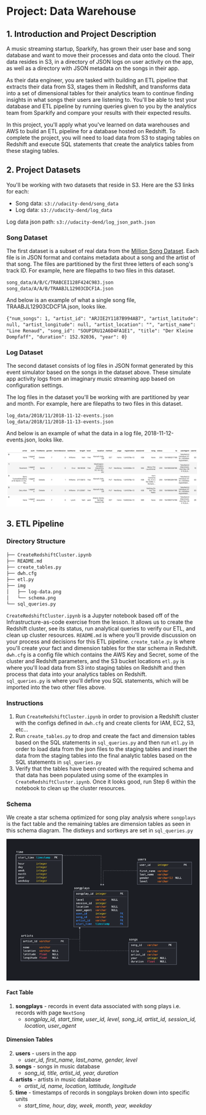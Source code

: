 # Project: Data Warehouse
## 1. Introduction and Project Description
A music streaming startup, Sparkify, has grown their user base and song database and want to move their processes and data onto the cloud. Their data resides in S3, in a directory of JSON logs on user activity on the app, as well as a directory with JSON metadata on the songs in their app.

As their data engineer, you are tasked with building an ETL pipeline that extracts their data from S3, stages them in Redshift, and transforms data into a set of dimensional tables for their analytics team to continue finding insights in what songs their users are listening to. You'll be able to test your database and ETL pipeline by running queries given to you by the analytics team from Sparkify and compare your results with their expected results.

In this project, you'll apply what you've learned on data warehouses and AWS to build an ETL pipeline for a database hosted on Redshift. To complete the project, you will need to load data from S3 to staging tables on Redshift and execute SQL statements that create the analytics tables from these staging tables.

## 2. Project Datasets
You'll be working with two datasets that reside in S3. Here are the S3 links for each:

* Song data: `s3://udacity-dend/song_data`
* Log data: `s3://udacity-dend/log_data`  

Log data json path: `s3://udacity-dend/log_json_path.json`

### Song Dataset
The first dataset is a subset of real data from the [Million Song Dataset](https://labrosa.ee.columbia.edu/millionsong/). Each file is in JSON format and contains metadata about a song and the artist of that song. The files are partitioned by the first three letters of each song's track ID. For example, here are filepaths to two files in this dataset.
```
song_data/A/B/C/TRABCEI128F424C983.json
song_data/A/A/B/TRAABJL12903CDCF1A.json
```
And below is an example of what a single song file, TRAABJL12903CDCF1A.json, looks like.
```
{"num_songs": 1, "artist_id": "ARJIE2Y1187B994AB7", "artist_latitude": null, "artist_longitude": null, "artist_location": "", "artist_name": "Line Renaud", "song_id": "SOUPIRU12A6D4FA1E1", "title": "Der Kleine Dompfaff", "duration": 152.92036, "year": 0}
```

### Log Dataset
The second dataset consists of log files in JSON format generated by this event simulator based on the songs in the dataset above. These simulate app activity logs from an imaginary music streaming app based on configuration settings.

The log files in the dataset you'll be working with are partitioned by year and month. For example, here are filepaths to two files in this dataset.
```
log_data/2018/11/2018-11-12-events.json
log_data/2018/11/2018-11-13-events.json
```
And below is an example of what the data in a log file, 2018-11-12-events.json, looks like.

![log-data](img/log-data.png)

## 3. ETL Pipeline

### Directory Structure
```
├── CreateRedshiftCluster.ipynb
├── README.md
├── create_tables.py
├── dwh.cfg
├── etl.py
├── img
│   ├── log-data.png
│   └── schema.png
└── sql_queries.py
```
`CreateRedshiftCluster.ipynb` is a Jupyter notebook based off of the Infrastructure-as-code exercise from the lesson. It allows us to create the Redshift cluster, see its status, run analytical queries to verify our ETL, and clean up cluster resources.
`README.md` is where you'll provide discussion on your process and decisions for this ETL pipeline.
`create_table.py` is where you'll create your fact and dimension tables for the star schema in Redshift.
`dwh.cfg` is a config file which contains the AWS Key and Secret, some of the cluster and Redshift parameters, and the S3 bucket locations
`etl.py` is where you'll load data from S3 into staging tables on Redshift and then process that data into your analytics tables on Redshift.  
`sql_queries.py` is where you'll define you SQL statements, which will be imported into the two other files above.  


### Instructions
1. Run `CreateRedshiftCluster.ipynb` in order to provision a Redshift cluster with the configs defined in `dwh.cfg` and create clients for IAM, EC2, S3, etc...
2. Run `create_tables.py` to drop and create the fact and dimension tables based on the SQL statements in `sql_queries.py` and then run `etl.py` in order to load data from the json files to the staging tables and insert the data from the staging tables into the final analytic tables based on the SQL statements in `sql_queries.py`
3. Verify that the tables have been created with the required schema and that data has been populated using some of the examples in `CreateRedshiftCluster.ipynb`. Once it looks good, run Step 6 within the notebook to clean up the cluster resources.

### Schema
We create a star schema optimized for song play analysis where `songplays` is the fact table and the remaining tables are dimension tables as seen in this schema diagram. The distkeys and sortkeys are set in `sql_queries.py`

![log-data](img/schema.png)

#### Fact Table
1. **songplays** - records in event data associated with song plays i.e. records with page `NextSong`
    * *songplay_id, start_time, user_id, level, song_id, artist_id, session_id, location, user_agent*
#### Dimension Tables
2. **users** - users in the app
    * *user_id, first_name, last_name, gender, level*
3. **songs** - songs in music database
    * *song_id, title, artist_id, year, duration*
4. **artists** - artists in music database
    * *artist_id, name, location, lattitude, longitude*
5. **time** - timestamps of records in songplays broken down into specific units
    * *start_time, hour, day, week, month, year, weekday*
